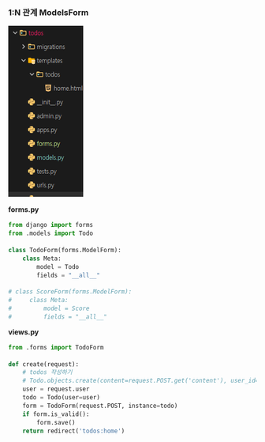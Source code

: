 ### **1:N 관계 ModelsForm**

![1553242672961](../typora-user-images/1553242672961.png)

**forms.py**

```python
from django import forms
from .models import Todo

class TodoForm(forms.ModelForm):
    class Meta:
        model = Todo
        fields = "__all__"

# class ScoreForm(forms.ModelForm):
#     class Meta:
#         model = Score
#         fields = "__all__"
```



**views.py**

```python
from .forms import TodoForm

def create(request):
    # todos 작성하기
    # Todo.objects.create(content=request.POST.get('content'), user_id=request.user.id)
    user = request.user
    todo = Todo(user=user)
    form = TodoForm(request.POST, instance=todo)
    if form.is_valid():
        form.save()
    return redirect('todos:home')
```